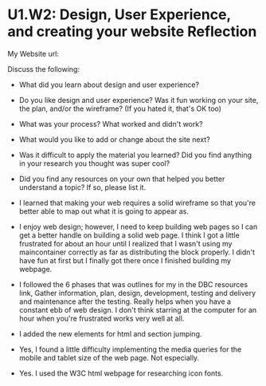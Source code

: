 # U1.W2: Design, User Experience, and creating your website Reflection

My Website url: <!-- Website URL here (remove comment) -->

Discuss the following:
* What did you learn about design and user experience? 
* Do you like design and user experience? Was it fun working on your site, the plan, and/or the wireframe? (If you hated it, that's OK too)
* What was your process? What worked and didn't work?
* What would you like to add or change about the site next?
* Was it difficult to apply the material you learned? Did you find anything in your research you thought was super cool?
* Did you find any resources on your own that helped you better understand a topic? If so, please list it.

* I learned that making your web requires a solid wireframe so that you're better able to map out what it is going to appear as. 

* I enjoy web design; however, I need to keep building web pages so I can get a better handle on building a solid web page. I think I got a little frustrated for about an hour until I realized that I wasn't using my maincontainer correctly as far as distributing the block properly. I didn't have fun at first but I finally got there once I finished building my webpage. 
* I followed the 6 phases that was outlines for my in the DBC resources link, Gather information, plan, design, development, testing and delivery and maintenance after the testing. Really helps when you have a constant ebb of web design. I don't think starring at the computer for an hour when you're frustrated works very well at all. 

* I added the new elements for html and section jumping. 

* Yes, I found a little difficulty implementing the media queries for the mobile and tablet size of the web page. Not especially. 

* Yes. I used the W3C html webpage for researching icon fonts. 
